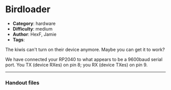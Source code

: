 Birdloader
======================

- **Category**: hardware
- **Difficulty**: medium
- **Author**: HexF, Jamie
- **Tags**: 

The kiwis can't turn on their device anymore. Maybe you can get it to work?

We have connected your RP2040 to what appears to be a 9600baud serial port. You TX (device RXes) on pin 8; you RX (device TXes) on pin 9.

---

### Handout files


